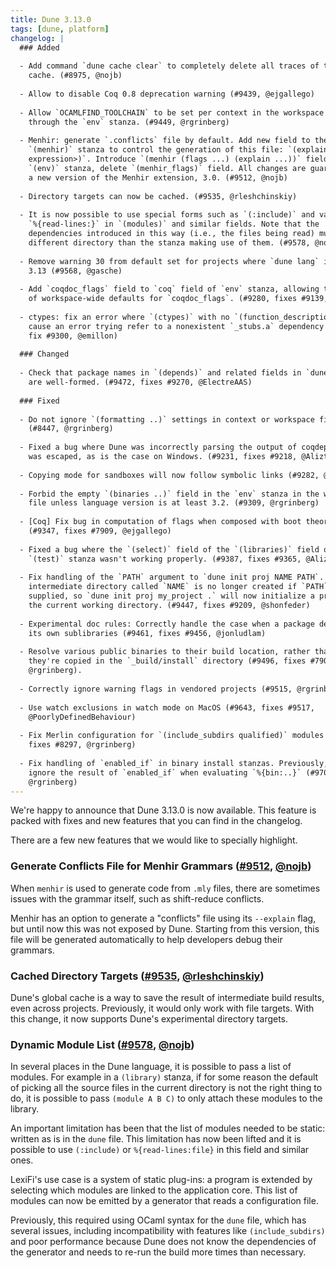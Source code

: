 ```yaml
---
title: Dune 3.13.0
tags: [dune, platform]
changelog: |
  ### Added
  
  - Add command `dune cache clear` to completely delete all traces of the Dune
    cache. (#8975, @nojb)
  
  - Allow to disable Coq 0.8 deprecation warning (#9439, @ejgallego)
  
  - Allow `OCAMLFIND_TOOLCHAIN` to be set per context in the workspace file
    through the `env` stanza. (#9449, @rgrinberg)
  
  - Menhir: generate `.conflicts` file by default. Add new field to the
    `(menhir)` stanza to control the generation of this file: `(explain <blang
    expression>)`. Introduce `(menhir (flags ...) (explain ...))` field in the
    `(env)` stanza, delete `(menhir_flags)` field. All changes are guarded under
    a new version of the Menhir extension, 3.0. (#9512, @nojb)
  
  - Directory targets can now be cached. (#9535, @rleshchinskiy)
  
  - It is now possible to use special forms such as `(:include)` and variables
    `%{read-lines:}` in `(modules)` and similar fields. Note that the
    dependencies introduced in this way (i.e., the files being read) must live in a
    different directory than the stanza making use of them. (#9578, @nojb)
  
  - Remove warning 30 from default set for projects where `dune lang` is at least
    3.13 (#9568, @gasche)
  
  - Add `coqdoc_flags` field to `coq` field of `env` stanza, allowing the setting
    of workspace-wide defaults for `coqdoc_flags`. (#9280, fixes #9139, @Alizter)
  
  - ctypes: fix an error where `(ctypes)` with no `(function_description)` would
    cause an error trying refer to a nonexistent `_stubs.a` dependency (#9302,
    fix #9300, @emillon)
  
  ### Changed
  
  - Check that package names in `(depends)` and related fields in `dune-project`
    are well-formed. (#9472, fixes #9270, @ElectreAAS)
  
  ### Fixed
  
  - Do not ignore `(formatting ..)` settings in context or workspace files
    (#8447, @rgrinberg)
  
  - Fixed a bug where Dune was incorrectly parsing the output of coqdep when it
    was escaped, as is the case on Windows. (#9231, fixes #9218, @Alizter)
  
  - Copying mode for sandboxes will now follow symbolic links (#9282, @rgrinberg)
  
  - Forbid the empty `(binaries ..)` field in the `env` stanza in the workspace
    file unless language version is at least 3.2. (#9309, @rgrinberg)
  
  - [Coq] Fix bug in computation of flags when composed with boot theories.
    (#9347, fixes #7909, @ejgallego)
  
  - Fixed a bug where the `(select)` field of the `(libraries)` field of the
    `(test)` stanza wasn't working properly. (#9387, fixes #9365, @Alizter)
  
  - Fix handling of the `PATH` argument to `dune init proj NAME PATH`. An
    intermediate directory called `NAME` is no longer created if `PATH` is
    supplied, so `dune init proj my_project .` will now initialize a project in
    the current working directory. (#9447, fixes #9209, @shonfeder)
  
  - Experimental doc rules: Correctly handle the case when a package depends upon
    its own sublibraries (#9461, fixes #9456, @jonludlam)
  
  - Resolve various public binaries to their build location, rather than to where
    they're copied in the `_build/install` directory (#9496, fixes #7908,
    @rgrinberg).
  
  - Correctly ignore warning flags in vendored projects (#9515, @rgrinberg)
  
  - Use watch exclusions in watch mode on MacOS (#9643, fixes #9517,
    @PoorlyDefinedBehaviour)
  
  - Fix Merlin configuration for `(include_subdirs qualified)` modules (#9659,
    fixes #8297, @rgrinberg)
  
  - Fix handling of `enabled_if` in binary install stanzas. Previously, we'd
    ignore the result of `enabled_if` when evaluating `%{bin:..}` (#9707,
    @rgrinberg)
---
```


We're happy to announce that Dune 3.13.0 is now available.
This feature is packed with fixes and new features that you can find in the
changelog.

There are a few new features that we would like to specially highlight.

### Generate Conflicts File for Menhir Grammars ([#9512](https://github.com/ocaml/dune/pull/9512), [@nojb](https://github.com/nojb))

When `menhir` is used to generate code from `.mly` files, there are sometimes
issues with the grammar itself, such as shift-reduce conflicts.

Menhir has an option to generate a "conflicts" file using its `--explain` flag,
but until now this was not exposed by Dune. Starting from this version, this
file will be generated automatically to help developers debug their grammars.

### Cached Directory Targets ([#9535](https://github.com/ocaml/dune/pull/9535), [@rleshchinskiy](https://github.com/rleshchinskiy))

Dune's global cache is a way to save the result of intermediate build results,
even across projects. Previously, it would only work with file targets. With
this change, it now supports Dune's experimental directory targets.

### Dynamic Module List ([#9578](https://github.com/ocaml/dune/pull/9578), [@nojb](https://github.com/nojb))

In several places in the Dune language, it is possible to pass a list of
modules. For example in a `(library)` stanza, if for some reason the default of
picking all the source files in the current directory is not the right thing to
do, it is possible to pass `(module A B C)` to only attach these modules to the
library.

An important limitation has been that the list of modules needed to be static:
written as is in the `dune` file. This limitation has now been lifted and it is
possible to use `(:include)` or `%{read-lines:file}` in this field and similar
ones.

LexiFi's use case is a system of static plug-ins: a program is extended by
selecting which modules are linked to the application core. This list of
modules can now be emitted by a generator that reads a configuration file.

Previously, this required using OCaml syntax for the `dune` file, which has
several issues, including incompatibility with features like
`(include_subdirs)` and poor performance because Dune does not know the
dependencies of the generator and needs to re-run the build more times than
necessary.

